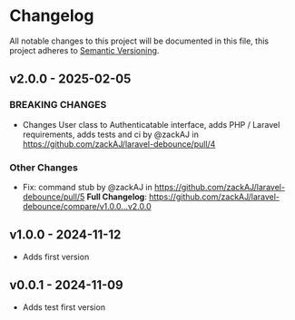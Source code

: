 # Changelog

All notable changes to this project will be documented in this file, this project adheres to [Semantic Versioning](http://semver.org/).

## v2.0.0 - 2025-02-05

### BREAKING CHANGES
- Changes User class to Authenticatable interface, adds PHP / Laravel requirements, adds tests and ci by @zackAJ in https://github.com/zackAJ/laravel-debounce/pull/4

### Other Changes
- Fix: command stub by @zackAJ in https://github.com/zackAJ/laravel-debounce/pull/5
**Full Changelog**: https://github.com/zackAJ/laravel-debounce/compare/v1.0.0...v2.0.0

## v1.0.0 - 2024-11-12

-   Adds first version

## v0.0.1 - 2024-11-09

-   Adds test first version
